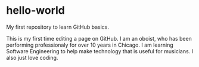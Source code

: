 # hello-world
My first repository to learn GitHub basics.


This is my first time editing a page on GitHub.  I am an oboist, who has been performing professionaly for over 10 years in Chicago.  I am learning Software Engineering to help make technology that is useful for musicians.  I also just love coding.  
